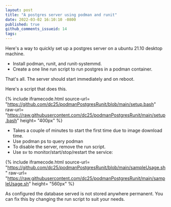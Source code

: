 ```yaml
---
layout: post
title: "A postgres server using podman and runit"
date: 2022-03-02 16:10:10 -0800
published: true
github_comments_issueid: 14
tags:
---
```


Here's a way to quickly set up a postgres server on a ubuntu 21.10 desktop machine.

* Install podman, runit, and runit-systemmd.
* Create a one line run script to run postgres in a podman container.

That's all.  The server should start immediately and on reboot.

Here's a script that does this.

{% include iframecode.html 
              source-url= "https://github.com/dc25/podmanPostgresRunit/blob/main/setup.bash"
              raw-url=    "https://raw.githubusercontent.com/dc25/podmanPostgresRunit/main/setup.bash"
              height=     "400px" %}

* Takes a couple of minutes to start the first time due to image download time.
* Use podman ps to query podman
* To disable the server, remove the run script.
* Use sv to monitor/start/stop/restart the service:

{% include iframecode.html 
              source-url= "https://github.com/dc25/podmanPostgresRunit/blob/main/sampleUsage.sh"
              raw-url=    "https://raw.githubusercontent.com/dc25/podmanPostgresRunit/main/sampleUsage.sh"
              height=     "560px" %}


As configured the database served is not stored anywhere permanent.   You can fix this by changing the run script to suit your needs.

